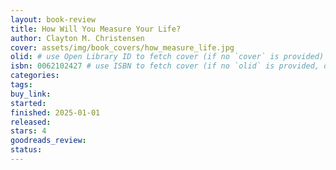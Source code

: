 ```yaml
---
layout: book-review
title: How Will You Measure Your Life?
author: Clayton M. Christensen
cover: assets/img/book_covers/how_measure_life.jpg
olid: # use Open Library ID to fetch cover (if no `cover` is provided)
isbn: 0062102427 # use ISBN to fetch cover (if no `olid` is provided, dashes are optional)
categories:
tags:
buy_link:
started: 
finished: 2025-01-01
released:
stars: 4
goodreads_review:
status:
---
```

